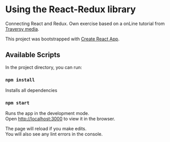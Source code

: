 # Using the React-Redux library

Connecting React and Redux. Own exercise based on a onLine tutorial from [Traversy media](https://www.youtube.com/channel/UC29ju8bIPH5as8OGnQzwJyA).



This project was bootstrapped with [Create React App](https://github.com/facebook/create-react-app).

## Available Scripts

In the project directory, you can run:

### `npm install`

Installs all dependencies


### `npm start`

Runs the app in the development mode.<br>
Open [http://localhost:3000](http://localhost:3000) to view it in the browser.

The page will reload if you make edits.<br>
You will also see any lint errors in the console.

